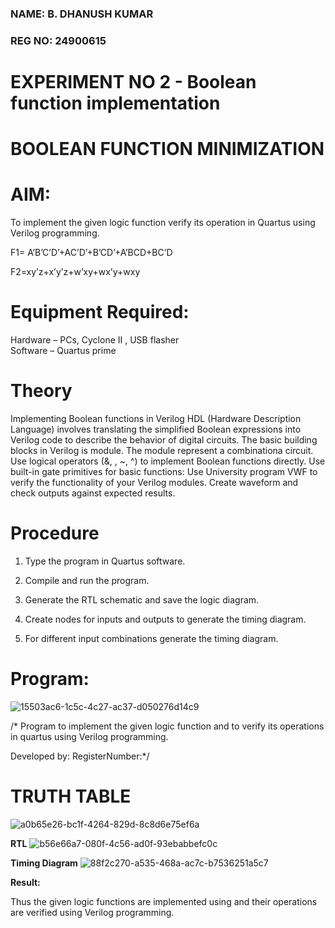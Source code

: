 ### NAME: B. DHANUSH KUMAR
### REG NO: 24900615
# EXPERIMENT NO 2 - Boolean function implementation
# BOOLEAN FUNCTION MINIMIZATION

# AIM:
To implement the given logic function verify its operation in Quartus using Verilog programming.

F1= A’B’C’D’+AC’D’+B’CD’+A’BCD+BC’D 

F2=xy’z+x’y’z+w’xy+wx’y+wxy

# Equipment Required:

Hardware – PCs, Cyclone II , USB flasher </br>
Software – Quartus prime

# Theory

Implementing Boolean functions in Verilog HDL (Hardware Description Language) involves translating the simplified Boolean expressions into Verilog code to describe the behavior of digital circuits. The basic building blocks in Verilog is module. The module represent a combinationa circuit. Use logical operators (&, \, ~, ^) to implement Boolean functions directly. Use built-in gate primitives for basic functions: Use University program VWF to verify the functionality of your Verilog modules. Create waveform and check outputs against expected results.

# Procedure

1.	Type the program in Quartus software.

2.	Compile and run the program.

3.	Generate the RTL schematic and save the logic diagram.

4.	Create nodes for inputs and outputs to generate the timing diagram.

5.	For different input combinations generate the timing diagram.


# Program:
![15503ac6-1c5c-4c27-ac37-d050276d14c9](https://github.com/user-attachments/assets/176b4be3-45e6-41f5-ac2b-ed16231ee86c)


/* Program to implement the given logic function and to verify its operations in quartus using Verilog programming. 

Developed by: RegisterNumber:*/


# TRUTH TABLE
![a0b65e26-bc1f-4264-829d-8c8d6e75ef6a](https://github.com/user-attachments/assets/a4068887-cd6a-4683-b3d1-ac40a7e8bcee)

**RTL**
![b56e66a7-080f-4c56-ad0f-93ebabbefc0c](https://github.com/user-attachments/assets/cfd309b1-529d-456d-9ae8-e5cd12624559)

**Timing Diagram**
![88f2c270-a535-468a-ac7c-b7536251a5c7](https://github.com/user-attachments/assets/be4290d8-761f-4283-9acd-77c14c76fc2d)

**Result:**

Thus the given logic functions are implemented using and their operations are verified using Verilog programming.

